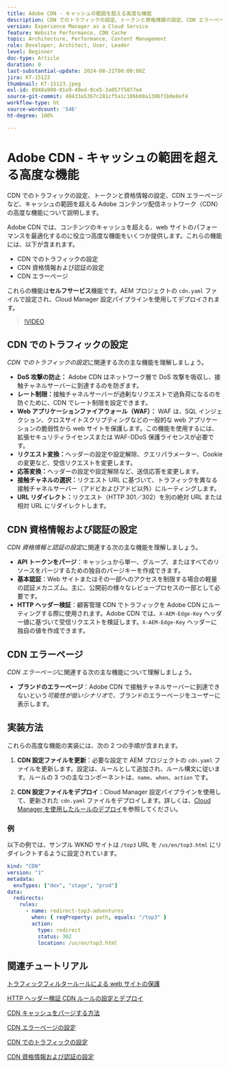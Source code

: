 ```yaml
---
title: Adobe CDN - キャッシュの範囲を超える高度な機能
description: CDN でのトラフィックの設定、トークンと資格情報の設定、CDN エラーページなど、キャッシュの範囲を超える Adobe CDN の高度な機能について説明します。
version: Experience Manager as a Cloud Service
feature: Website Performance, CDN Cache
topic: Architecture, Performance, Content Management
role: Developer, Architect, User, Leader
level: Beginner
doc-type: Article
duration: 0
last-substantial-update: 2024-08-21T00:00:00Z
jira: KT-15123
thumbnail: KT-15123.jpeg
exl-id: 8948a900-01e9-49ed-9ce5-3a057f5077e4
source-git-commit: 48433a5367c281cf5a1c106b08a1306f1b0e8ef4
workflow-type: ht
source-wordcount: '546'
ht-degree: 100%

---
```


# Adobe CDN - キャッシュの範囲を超える高度な機能

CDN でのトラフィックの設定、トークンと資格情報の設定、CDN エラーページなど、キャッシュの範囲を超える Adobe コンテンツ配信ネットワーク（CDN）の高度な機能について説明します。

Adobe CDN では、コンテンツのキャッシュを超える、web サイトのパフォーマンスを最適化するのに役立つ高度な機能をいくつか提供します。これらの機能には、以下が含まれます。

- CDN でのトラフィックの設定
- CDN 資格情報および認証の設定
- CDN エラーページ

これらの機能は&#x200B;**セルフサービス**&#x200B;機能です。AEM プロジェクトの `cdn.yaml` ファイルで設定され、Cloud Manager 設定パイプラインを使用してデプロイされます。

>[!VIDEO](https://video.tv.adobe.com/v/3440270?quality=12&learn=on&captions=jpn)

## CDN でのトラフィックの設定

_CDN でのトラフィックの設定_&#x200B;に関連する次の主な機能を理解しましょう。

- **DoS 攻撃の防止：** Adobe CDN はネットワーク層で DoS 攻撃を吸収し、接触チャネルサーバーに到達するのを防ぎます。
- **レート制限：**&#x200B;接触チャネルサーバーが過剰なリクエストで過負荷になるのを防ぐために、CDN でレート制限を設定できます。
- **Web アプリケーションファイアウォール（WAF）：** WAF は、SQL インジェクション、クロスサイトスクリプティングなどの一般的な web アプリケーションの脆弱性から web サイトを保護します。この機能を使用するには、拡張セキュリティライセンスまたは WAF-DDoS 保護ライセンスが必要です。
- **リクエスト変換：**&#x200B;ヘッダーの設定や設定解除、クエリパラメーター、Cookie の変更など、受信リクエストを変更します。
- **応答変換：**&#x200B;ヘッダーの設定や設定解除など、送信応答を変更します。
- **接触チャネルの選択：**&#x200B;リクエスト URL に基づいて、トラフィックを異なる接触チャネルサーバー（アドビおよびアドビ以外）にルーティングします。
- **URL リダイレクト：**&#x200B;リクエスト（HTTP 301／302）を別の絶対 URL または相対 URL にリダイレクトします。

## CDN 資格情報および認証の設定

_CDN 資格情報と認証の設定_&#x200B;に関連する次の主な機能を理解しましょう。

- **API トークンをパージ**：キャッシュから単一、グループ、またはすべてのリソースをパージするための独自のパージキーを作成できます。
- **基本認証**：Web サイトまたはその一部へのアクセスを制限する場合の軽量の認証メカニズム。主に、公開前の様々なレビュープロセスの一部として必要です。
- **HTTP ヘッダー検証**：顧客管理 CDN でトラフィックを Adobe CDN にルーティングする際に使用されます。Adobe CDN では、`X-AEM-Edge-Key` ヘッダー値に基づいて受信リクエストを検証します。`X-AEM-Edge-Key` ヘッダーに独自の値を作成できます。

## CDN エラーページ

_CDN エラーページ_&#x200B;に関連する次の主な機能について理解しましょう。

- **ブランドのエラーページ**：Adobe CDN で接触チャネルサーバーに到達できないという&#x200B;_可能性が低いシナリオ_&#x200B;で、ブランドのエラーページをユーザーに表示します。

## 実装方法

これらの高度な機能の実装には、次の 2 つの手順が含まれます。

1. **CDN 設定ファイルを更新**：必要な設定で AEM プロジェクトの `cdn.yaml` ファイルを更新します。設定は、ルールとして追加され、ルール構文に従います。ルールの 3 つの主なコンポーネントは、`name`、`when`、`action` です。

2. **CDN 設定ファイルをデプロイ**：Cloud Manager 設定パイプラインを使用して、更新された `cdn.yaml` ファイルをデプロイします。詳しくは、[Cloud Manager を使用したルールのデプロイ](https://experienceleague.adobe.com/ja/docs/experience-manager-learn/cloud-service/security/traffic-filter-and-waf-rules/how-to-setup#deploy-rules-through-cloud-manager)を参照してください。

### 例

以下の例では、サンプル WKND サイトは `/top3` URL を `/us/en/top3.html` にリダイレクトするように設定されています。

```yaml
kind: "CDN"
version: "1"
metadata:
  envTypes: ["dev", "stage", "prod"]
data:
  redirects:
    rules:
      - name: redirect-top3-adventures
        when: { reqProperty: path, equals: "/top3" }
        action:
          type: redirect
          status: 302
          location: /us/en/top3.html
```

## 関連チュートリアル

[トラフィックフィルタールールによる web サイトの保護](https://experienceleague.adobe.com/ja/docs/experience-manager-learn/cloud-service/security/traffic-filter-and-waf-rules/overview)

[HTTP ヘッダー検証 CDN ルールの設定とデプロイ](https://experienceleague.adobe.com/ja/docs/experience-manager-learn/cloud-service/content-delivery/custom-domain-names-with-customer-managed-cdn#configure-and-deploy-http-header-validation-cdn-rule)

[CDN キャッシュをパージする方法](https://experienceleague.adobe.com/ja/docs/experience-manager-learn/cloud-service/caching/how-to/purge-cache)

[CDN エラーページの設定](https://experienceleague.adobe.com/ja/docs/experience-manager-learn/cloud-service/content-delivery/custom-error-pages#cdn-error-pages)

[CDN でのトラフィックの設定](https://experienceleague.adobe.com/ja/docs/experience-manager-cloud-service/content/implementing/content-delivery/cdn-configuring-traffic#client-side-redirectors)

[CDN 資格情報および認証の設定](https://experienceleague.adobe.com/ja/docs/experience-manager-cloud-service/content/implementing/content-delivery/cdn-credentials-authentication)

